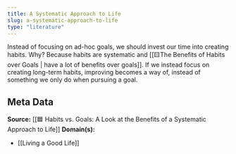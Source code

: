 ```yaml
---
title: A Systematic Approach to Life
slug: a-systematic-approach-to-life
type: "literature"
---
```


Instead of focusing on ad-hoc goals, we should invest our time into creating habits. Why? Because habits are systematic and [[🟨The Benefits of Habits over Goals | have a lot of benefits over goals]]. If we instead focus on creating long-term habits, improving becomes a way of, instead of something we only do when pursuing a goal.

## Meta Data

**Source:** [[🟦 Habits vs. Goals: A Look at the Benefits of a Systematic Approach to Life]]
**Domain(s):**
- [[Living a Good Life]]

